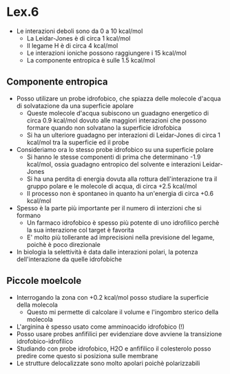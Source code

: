 # Lex.6

* Le interazioni deboli sono da 0 a 10 kcal/mol
	+ La Leidar-Jones è di circa 1 kcal/mol
	+ Il legame H è di circa 4 kcal/mol
	+ Le interazioni ioniche possono raggiungere i 15 kcal/mol
	+ La componente entropica è sulle 1.5 kcal/mol

## Componente entropica
* Posso utilizare un probe idrofobico, che spiazza delle molecole d'acqua di solvatazione da una superficie apolare
	+ Queste molecole d'acqua subiscono un guadagno energetico di circa 0.9 kcal/mol dovuto alle maggiori interazioni che possono formare quando non solvatano la superficie idrofobica
	+ Si ha un ulteriore guadagno per interazioni di Leidar-Jones di circa 1 kcal/mol tra la superficie ed il probe
* Consideriamo ora lo stesso probe idrofobico su una superficie polare
	+ Si hanno le stesse componenti di prima che determinano -1.9 kcal/mol, ossia guadagno entropico del solvente e interazioni Leidar-Jones
	* Si ha una perdita di energia dovuta alla rottura dell'interazione tra il gruppo polare e le molecole di acqua, di circa +2.5 kcal/mol
	* Il processo non è spontaneo in quanto ha un'energia di circa +0.6 kcal/mol
* Spesso è la parte più importante per il numero di interzioni che si formano
	+ Un farmaco idrofobico è spesso più potente di uno idrofilico perchè la sua interazione col target è favorita
	+ E' molto più tollerante ad imprecisioni nella previsione del legame, poichè è poco direzionale
* In biologia la selettività è data dalle interazioni polari, la potenza dell'interazione da quelle idrofobiche

## Piccole moelcole
* Interrogando la zona con +0.2 kcal/mol posso studiare la superficie della molecola
	+ Questo mi permette di calcolare il volume e l'ingombro sterico della molecola
* L'arginina è spesso usato come amminoacido idrofobico (!)
* Posso usare probes anfifilici per evidenziare dove avviene la transizione idrofobico-idrofilico
* Studiando con probe idrofobico, H2O e anfifilico il colesterolo posso predire come questo si posiziona sulle membrane
* Le strutture delocalizzate sono molto apolari poichè polarizzabili

